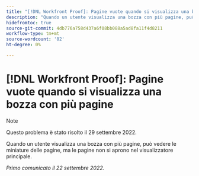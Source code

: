 ```yaml
---
title: "[!DNL Workfront Proof]: Pagine vuote quando si visualizza una bozza con più pagine"
description: "Quando un utente visualizza una bozza con più pagine, può vedere le miniature delle pagine, ma le pagine non si aprono nel visualizzatore principale."
hidefromtoc: true
source-git-commit: 4db776a758d437a6f08bb088a5ad8fa11f4d8211
workflow-type: tm+mt
source-wordcount: '82'
ht-degree: 0%

---
```



# [!DNL Workfront Proof]: Pagine vuote quando si visualizza una bozza con più pagine

>[!NOTE]
>
>Questo problema è stato risolto il 29 settembre 2022.

Quando un utente visualizza una bozza con più pagine, può vedere le miniature delle pagine, ma le pagine non si aprono nel visualizzatore principale.

_Primo comunicato il 22 settembre 2022._

